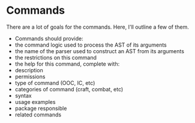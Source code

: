 # Commands

There are a lot of goals for the commands.  Here, I'll outline a few of them.

* Commands should provide:
 * the command logic used to process the AST of its arguments
 * the name of the parser used to construct an AST from its arguments
 * the restrictions on this command
 * the help for this command, complete with:
  * description
  * permissions
  * type of command (OOC, IC, etc)
  * categories of command (craft, combat, etc)
  * syntax
  * usage examples
  * package responsible
  * related commands

